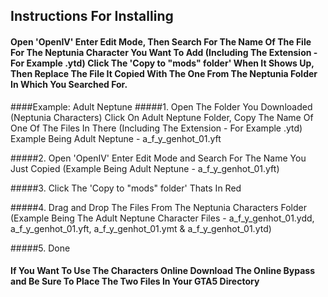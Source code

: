 ## Instructions For Installing
#### Open 'OpenIV' Enter Edit Mode, Then Search For The Name Of The File For The Neptunia Character You Want To Add (Including The Extension - For Example .ytd) Click The 'Copy to "mods" folder' When It Shows Up, Then Replace The File It Copied With The One From The Neptunia Folder In Which You Searched For. 
####Example: Adult Neptune
#####1. Open The Folder You Downloaded (Neptunia Characters) Click On Adult Neptune Folder, Copy The Name Of One Of The Files In There (Including The Extension - For Example .ytd) Example Being Adult Neptune - a_f_y_genhot_01.yft

#####2. Open 'OpenIV' Enter Edit Mode and Search For The Name You Just Copied (Example Being Adult Neptune - a_f_y_genhot_01.yft)

#####3. Click The 'Copy to "mods" folder' Thats In Red

#####4. Drag and Drop The Files From The Neptunia Characters Folder (Example Being The Adult Neptune Character Files - a_f_y_genhot_01.ydd, a_f_y_genhot_01.yft, a_f_y_genhot_01.ymt & a_f_y_genhot_01.ytd)

#####5. Done

#### If You Want To Use The Characters Online Download The Online Bypass and Be Sure To Place The Two Files In Your GTA5 Directory
